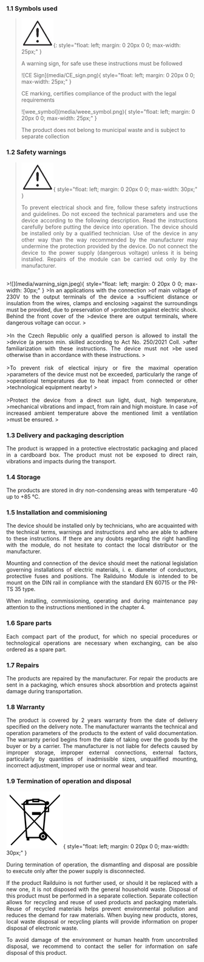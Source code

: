 ### 1.1 Symbols used

>![Warning Sign](media/warning_sign.jpeg){: style="float: left; margin: 0 20px 0 0; max-width: 25px;" }
><p>A warning sign, for safe use these instructions must be followed</p>
>![CE Sign](media/CE_sign.png){ style="float: left; margin: 0 20px 0 0; max-width: 25px;" }
><p>CE marking, certifies compliance of the product with the legal requirements</p>
>![wee_symbol](media/weee_symbol.png){ style="float: left; margin: 0 20px 0 0; max-width: 25px;" }
><p>The product does not belong to municipal waste and is subject to separate collection</p>

### 1.2 Safety warnings

>![](media/warning_sign.jpeg){ style="float: left; margin: 0 20px 0 0; max-width: 30px;" }
><div style="text-align: justify;">
>To prevent electrical shock and fire,
>follow these safety instructions and guidelines. Do not exceed the
>technical parameters and use the device according to the following
>description. Read the instructions carefully before putting the device
>into operation. The device should be installed only by a qualified
>technician. Use of the device in any other way than the way recommended
>by the manufacturer may undermine the protection provided by the device.
>Do not connect the device to the power supply (dangerous voltage) unless
>it is being installed. Repairs of the module can be carried out only by
>the manufacturer.
</div></br><div style="text-align: justify;">
>![](media/warning_sign.jpeg){ style="float: left; margin: 0 20px 0 0; max-width: 30px;" }
>In an applications with the connection
>of main voltage of 230V to the output terminals of the device a
>sufficient distance or insulation from the wires, clamps and enclosing
>against the surroundings must be provided, due to preservation of
>protection against electric shock. Behind the front cover of the
>device there are output terminals, where dangerous voltage can occur.
></div></br><div style="text-align: justify;">
>In the Czech Republic only a qualified person is allowed to install the
>device (a person min. skilled according to Act No. 250/2021 Coll.
>after familiarization with these instructions. The device must not
>be used otherwise than in accordance with these instructions.
></div></br><div style="text-align: justify;">
>To prevent risk of electical injury or fire the maximal operation
>parameters of the device must not be exceeded, particularly the range of
>operational temperatures due to heat impact from connected or other
>technological equipment nearby!
></div></br><div style="text-align: justify;">
>Protect the device from a direct sun light, dust, high temperature,
>mechanical vibrations and impact, from rain and high moisture. In case
>of increased ambient temperature above the mentioned limit a ventilation
>must be ensured.
></div>

### 1.3 Delivery and packaging description
<div style="text-align: justify;">
The product is wrapped in a protective electrostatic packaging and
placed in a cardboard box. The product must not be exposed to direct
rain, vibrations and impacts during the transport.
</div>

### 1.4 Storage
<div style="text-align: justify;">
The products are stored in dry non-condensing areas with temperature -40
up to +85 °C.
</div>

### 1.5 Installation and commisioning
<p style="text-align: justify;">
The device should be installed only by technicians, who are acquainted
with the technical terms, warnings and instructions and who are able to
adhere to these instructions. If there are any doubts regarding the
right handling with the module, do not hesitate to contact the local
distributor or the manufacturer.
</p><p style="text-align: justify;">
Mounting and connection of the device should meet the national
legislation governing installations of electric materials, i. e.
diameter of conductors, protective fuses and positions. The Railduino
Module is intended to be mount on the DIN rail in compliance with the
standard EN 60715 or the PR-TS 35 type.
</p><p style="text-align: justify;">
When installing, commissioning, operating and during maintenance pay
attention to the instructions mentioned in the chapter 4.
</p>

### 1.6 Spare parts
<div style="text-align: justify;">
Each compact part of the product, for which no special procedures or
technological operations are necessary when exchanging, can be also
ordered as a spare part.
</div>

### 1.7 Repairs
<div style="text-align: justify;">
The products are repaired by the manufacturer. For repair the products
are sent in a packaging, which ensures shock absorbtion and protects
against damage during transportation.
</div>

### 1.8 Warranty
<div style="text-align: justify;">
The product is covered by 2 years warranty from the date of delivery
specified on the delivery note. The manufacturer warrants the
technical and operation parameters of the products to the extent of
valid documentation. The warranty period begins from the date of
taking over the goods by the buyer or by a carrier. The manufacturer
is not liable for defects caused by improper storage, improper
external connections, external factors, particularly by quantities of
inadmissible sizes, unqualified mounting, incorrect adjustment,
improper use or normal wear and tear.
</div>

### 1.9 Termination of operation and disposal
![](media/weee_symbol.png){ style="float: left; margin: 0 20px 0 0; max-width: 30px;" }
<p style="text-align: justify;">
During termination of operation, the
dismantling and disposal are possible to execute only after the power
supply is disconnected.
</p><p style="text-align: justify;">
If the product Railduino is not further used, or should it be replaced
with a new one, it is not disposed with the general household waste.
Disposal of this product must be performed in a separate collection.
Separate collection allows for recycling and reuse of used products
and packaging materials. Reuse of recycled materials helps prevent
environmental pollution and reduces the demand for raw materials. When
buying new products, stores, local waste disposal or recycling plants
will provide information on proper disposal of electronic waste.
</p><p style="text-align: justify;">
To avoid damage of the environment or human health from uncontrolled
disposal, we recommend to contact the seller for information on safe
disposal of this product.
</p>